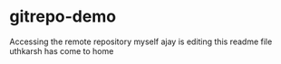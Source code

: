 # gitrepo-demo
Accessing the remote repository
myself ajay is editing this readme file 
uthkarsh has come to home

